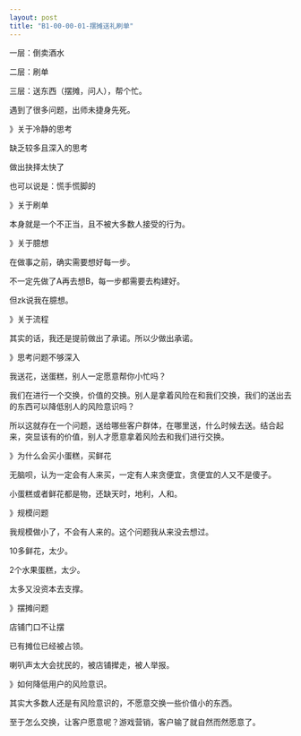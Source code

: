 ```yaml
---
layout: post
title: "B1-00-00-01-摆摊送礼刷单"
---
```




一层：倒卖酒水

二层：刷单

三层：送东西（摆摊，问人），帮个忙。



遇到了很多问题，出师未捷身先死。



》关于冷静的思考

缺乏较多且深入的思考

做出抉择太快了

也可以说是：慌手慌脚的



 》关于刷单

本身就是一个不正当，且不被大多数人接受的行为。





》关于臆想

在做事之前，确实需要想好每一步。

不一定先做了A再去想B，每一步都需要去构建好。

但zk说我在臆想。



》关于流程

其实的话，我还是提前做出了承诺。所以少做出承诺。



》思考问题不够深入

我送花，送蛋糕，别人一定愿意帮你小忙吗？

我们在进行一个交换，价值的交换。别人是拿着风险在和我们交换，我们的送出去的东西可以降低别人的风险意识吗？

所以这就存在一个问题，送给哪些客户群体，在哪里送，什么时候去送。结合起来，突显该有的价值，别人才愿意拿着风险去和我们进行交换。



》为什么会买小蛋糕，买鲜花

无脑呗，认为一定会有人来买，一定有人来贪便宜，贪便宜的人又不是傻子。

小蛋糕或者鲜花都是物，还缺天时，地利，人和。



》规模问题

我规模做小了，不会有人来的。这个问题我从来没去想过。

10多鲜花，太少。

2个水果蛋糕，太少。

太多又没资本去支撑。



》摆摊问题

店铺门口不让摆

已有摊位已经被占领。

喇叭声太大会扰民的，被店铺撵走，被人举报。





》如何降低用户的风险意识。

其实大多数人还是有风险意识的，不愿意交换一些价值小的东西。

至于怎么交换，让客户愿意呢？游戏营销，客户输了就自然而然愿意了。